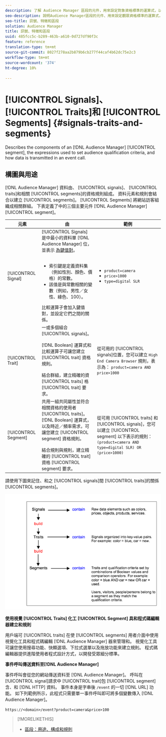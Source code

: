 ```yaml
---
description: 了解 Audience Manager 區段的元件，用來設定對象資格標準的運算式，以及在事件呼叫中如何傳輸資料。
seo-description: 說明Audience Manager區段的元件、用來設定觀眾資格標準的運算式，以及在事件呼叫中如何傳送資料。
seo-title: 訊號、特徵和區段
solution: Audience Manager
title: 訊號、特徵和區段
uuid: 485fcc5c-b289-463b-a610-0d727df90f3c
feature: reference
translation-type: tm+mt
source-git-commit: 8027f278aa2b879b6cb277f44caf4b62dc75e2c3
workflow-type: tm+mt
source-wordcount: '374'
ht-degree: 10%

---
```



# [!UICONTROL Signals]、 [!UICONTROL Traits]和 [!UICONTROL Segments] {#signals-traits-and-segments}

Describes the components of an [!DNL Audience Manager] [!UICONTROL segment], the expressions used to set audience qualification criteria, and how data is transmitted in an event call.

## 構圖與用途

[!DNL Audience Manager] 資料由、 [!UICONTROL signals]、 [!UICONTROL traits]和相關 [!UICONTROL segments]的資格規則組成。 資料元素和規則會結合以建立 [!UICONTROL segments]。 [!UICONTROL Segments] 將網站訪客組織成相關群組。 下表定義了中的三個主要元件 [!DNL Audience Manager][!UICONTROL segment]。

| 元素 | 由 | 範例 |
|---|---|---|
| [!UICONTROL Signal] | [!UICONTROL Signals] 是中最小的資料單 [!DNL Audience Manager] 位，並表示 [為鍵值對](../reference/key-value-pairs-explained.md)。<br><br><ul><li>索引鍵是定義資料集（例如性別、顏色、價格）的常數。</li><li>該值是與常數相關的變數（例如，男性／女性、綠色、100）。</li></ul>比較運算子會加入鍵值對，並設定它們之間的關係。 | <ul><li>`product=camera`</li><li>`price>1000`</li><li>`type=digital SLR`</li></ul> |
| [!UICONTROL Trait] | 一或多個組合 [!UICONTROL signals]。<br><br> [!DNL Boolean] 運算式和比較運算子可讓您建立 [!UICONTROL trait] 資格規則。 <br><br>結合群組，建立精確的資 [!UICONTROL traits] 格 [!UICONTROL trait] 要求。 | 從可用的 [!UICONTROL signals]位置，您可以建立 `High End Camera Browser` 規則，表示為： `product=camera AND price>1000` |
| [!UICONTROL Segment] | 共用一組共同屬性並符合相關資格的使用者 [!UICONTROL traits]。 [!DNL Boolean] 運算式，以及時近／頻率需求，可讓您建立 [!UICONTROL segment] 資格規則。<br><br> 結合規則與規則，建立精確的 [!UICONTROL trait] 資格 [!UICONTROL segment] 要求。 | 從可用 [!UICONTROL traits] 和 [!UICONTROL signals]，您可以建立 [!UICONTROL segment] 以下表示的規則：`(product=camera AND type=digital SLR) OR (price>1000)` |

請使用下圖來記住、和之 [!UICONTROL signals]間 [!UICONTROL traits]的關係 [!UICONTROL segments]。

![](assets/signals-traits-segments.png)

**使用視覺 [!UICONTROL Traits] 化工 [!UICONTROL Segment] 具和程式碼編輯器建立和規則**

用戶端可 [!UICONTROL traits] 在使 [!UICONTROL segments] 用者介面中使用視覺化工具和程式碼編輯 [!DNL Audience Manager] 器來管理和。 視覺化工具可讓您使用搜尋功能、快顯選項、下拉式選單以及拖放功能來建立規則。 程式碼編輯器提供進階使用者程式設計方式，以開發受眾細分標準。

**事件呼叫傳送資料至[!DNL Audience Manager]**

事件呼叫會從您的網站傳送資料至 [!DNL Audience Manager]。 呼叫在 [!UICONTROL signal]請求中 [!UICONTROL trait]包 [!UICONTROL segment] 含、和 [!DNL HTTP] 資料。 事件本身是字串後 `/event` 的一切 [!DNL URL] 功能。 如下列範例所示，此程式只需要單一事件呼叫即可將多個變數傳入 [!DNL Audience Manager]。

`https://<domain>/event?product=camera&price>100`

>[!MORELIKETHIS]
>
>* [區段：用途、構成和規則](../features/segments/segments-purpose.md)

